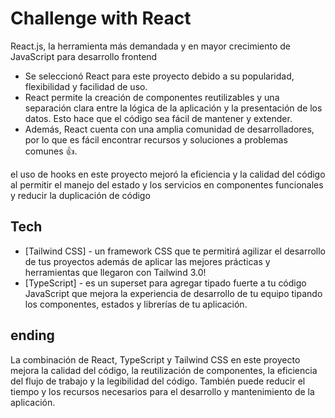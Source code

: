 # Challenge with React

React.js, la herramienta más demandada y en mayor crecimiento de JavaScript para desarrollo frontend

-   Se seleccionó React para este proyecto debido a su popularidad, flexibilidad y facilidad de uso.
-   React permite la creación de componentes reutilizables y una separación clara entre la lógica de la aplicación y la presentación de los datos. Esto hace que el código sea fácil de mantener y extender.
-   Además, React cuenta con una amplia comunidad de desarrolladores, por lo que es fácil encontrar recursos y soluciones a problemas comunes 👍.

el uso de hooks en este proyecto mejoró la eficiencia y la calidad del código al permitir el manejo del estado y los servicios en componentes funcionales y reducir la duplicación de código

## Tech

-   [Tailwind CSS] - un framework CSS que te permitirá agilizar el desarrollo de tus proyectos además de aplicar las mejores prácticas y herramientas que llegaron con Tailwind 3.0!
-   [TypeScript] - es un superset para agregar tipado fuerte a tu código JavaScript que mejora la experiencia de desarrollo de tu equipo tipando los componentes, estados y librerías de tu aplicación.

## ending

La combinación de React, TypeScript y Tailwind CSS en este proyecto mejora la calidad del código, la reutilización de componentes, la eficiencia del flujo de trabajo y la legibilidad del código. También puede reducir el tiempo y los recursos necesarios para el desarrollo y mantenimiento de la aplicación.

